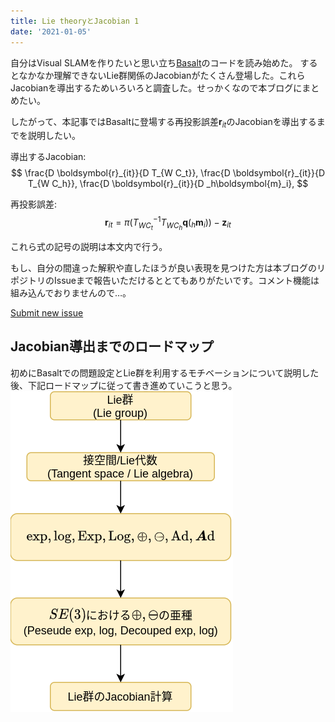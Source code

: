 ```yaml
---
title: Lie theoryとJacobian 1
date: '2021-01-05'
---
```


自分はVisual SLAMを作りたいと思い立ち[Basalt](https://gitlab.com/VladyslavUsenko/basalt)のコードを読み始めた。
するとなかなか理解できないLie群関係のJacobianがたくさん登場した。これらJacobianを導出するためいろいろと調査した。せっかくなので本ブログにまとめたい。

したがって、本記事ではBasaltに登場する再投影誤差$\boldsymbol{r}_{it}$のJacobianを導出するまでを説明したい。

導出するJacobian:
$$
\frac{D \boldsymbol{r}_{it}}{D T_{W C_t}},
\frac{D \boldsymbol{r}_{it}}{D T_{W C_h}},
\frac{D \boldsymbol{r}_{it}}{D _h\boldsymbol{m}_i},
$$

再投影誤差:
$$
\boldsymbol{r}_{it} = 
\pi ( T_{W C_t}^{-1} T_{W C_h} \boldsymbol{q}({}_h \boldsymbol{m}_i)) - \boldsymbol{z}_{it}
$$

これら式の記号の説明は本文内で行う。

もし、自分の間違った解釈や直したほうが良い表現を見つけた方は本ブログのリポジトリのIssueまで報告いただけるととてもありがたいです。コメント機能は組み込んでおりませんので…。

[Submit new issue](https://github.com/eryeden/eoee-blog/issues/new?labels=blog)

## Jacobian導出までのロードマップ
初めにBasaltでの問題設定とLie群を利用するモチベーションについて説明した後、下記ロードマップに従って書き進めていこうと思う。
![loadmap](./loadmap.png)



